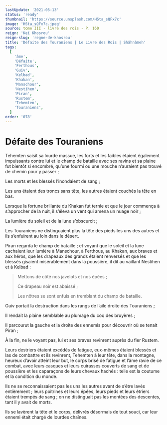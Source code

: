```yaml
---
lastUpdate: '2021-05-13'
status: 'ready'
thumbnail: 'https://source.unsplash.com/HSta_sQFx7c'
image: 'HSta_sQFx7c.jpeg'
source: tome III - livre des rois - P. 160
reign: 'Keï Khosrou'
reign-slug: 'regne-de-khosrou'
title: 'Défaite des Touraniens | Le Livre des Rois | Shâhnâmeh'
tags:
  [
    'âme',
    'Défaite',
    'Ferthous',
    'Guiv',
    'Kelbad',
    'Khakan',
    'Manschour',
    'Nestihen',
    'Piran',
    'Rustem',
    'Tehemten',
    'Touraniens',
  ]
order: '078'
---
```


# Défaite des Touraniens

Tehemten saisit sa lourde massue, les forts et les faibles étaient également impuissants contre lui et le champ de bataille avec ses ravins et sa plaine fut bientôt si encombré, qu’une fourmi ou une mouche n’auraient pas trouvé de chemin pour y passer ;

Les morts et les blessés l’inondaient de sang ;

Les uns étaient des troncs sans tête, les autres étaient couchés la tête en bas.

Lorsque la fortune brillante du Khakan fut ternie et que le jour commença à s’approcher de la nuit, il s’éleva un vent qui amena un nuage noir ;

La lumière du soleil et de la lune s’obscurcit ;

Les Touraniens ne distinguaient plus la tête des pieds les uns des autres et ils s’enfuirent au loin dans le désert.

Piran regarda le champ de bataille ; et voyant que le soleil et la lune cachaient leur lumière à Manschour, à Ferthous, au Khakan, aux braves et aux héros, que les drapeaux des grands étaient renversés et que les blessés gisaient misérablement dans la poussière, il dit au vaillant Nestihen et à Kelbad :

> Mettons de côté nos javelots et nos épées ;
>
> Ce drapeau noir est abaissé ;
>
> Les nôtres se sont enfuis en tremblant du champ de bataille.

Guiv portait la destruction dans les rangs de l’aile droite des Touraniens ;

Il rendait la plaine semblable au plumage du coq des bruyères ;

Il parcourut la gauche et la droite des ennemis pour découvrir où se tenait Piran ;

À la fin, ne le voyant pas, lui et ses braves revinrent auprès du fier Rustem.

Leurs destriers étaient excédés de fatigue, eux-mêmes étaient blessés et las de combattre et ils revinrent, Tehemten à leur tête, dans la montagne, heureux d’avoir atteint leur but, le corps brisé de fatigue et l’âme ravie de ce combat, avec leurs casques et leurs cuirasses couverts de sang et de poussière et les caparaçons de leurs chevaux hachés : telle est la coutume et la condition du monde.

Ils ne se reconnaissaient pas les uns les autres avant de s’être lavés entièrement ; leurs poitrines et leurs épées, leurs pieds et leurs étriers étaient trempés de sang ; on ne distinguait pas les montées des descentes, tant il y avait de morts.

Ils se lavèrent la tête et le corps, délivrés désormais de tout souci, car leur ennemi était chargé de lourdes chaînes.
